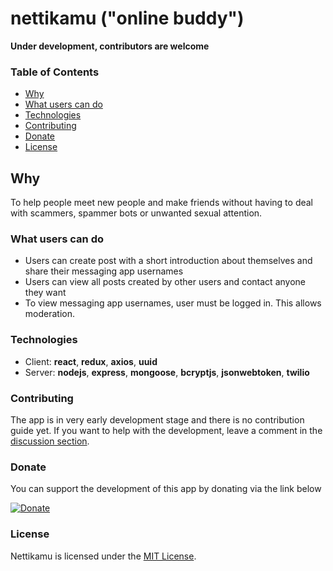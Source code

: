 # nettikamu ("online buddy")

**Under development, contributors are welcome**

### Table of Contents

- [Why](#why)
- [What users can do](#what-users-can-do)
- [Technologies](#technologies)
- [Contributing](#contributing)
- [Donate](#donate)
- [License](#license)

## Why

To help people meet new people and make friends without having to deal with scammers, spammer bots or unwanted sexual attention.

### What users can do

- Users can create post with a short introduction about themselves and share their messaging app usernames
- Users can view all posts created by other users and contact anyone they want
- To view messaging app usernames, user must be logged in. This allows moderation.

### Technologies

- Client: **react**, **redux**, **axios**, **uuid**
- Server: **nodejs**, **express**, **mongoose**, **bcryptjs**, **jsonwebtoken**, **twilio**

### Contributing

The app is in very early development stage and there is no contribution guide yet. If you want to help with the development, leave a comment in the [discussion section](https://github.com/jnsjknn/nettikamu/discussions/1).

### Donate

You can support the development of this app by donating via the link below

[![Donate](https://img.shields.io/badge/Donate-PayPal-green.svg)](paypal.me/jnsjknn)

### License

Nettikamu is licensed under the [MIT License](LICENSE.md).
